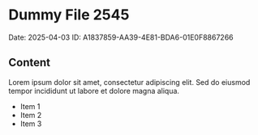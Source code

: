 # Dummy File 2545

Date: 2025-04-03
ID: A1837859-AA39-4E81-BDA6-01E0F8867266

## Content

Lorem ipsum dolor sit amet, consectetur adipiscing elit.
Sed do eiusmod tempor incididunt ut labore et dolore magna aliqua.

* Item 1
* Item 2
* Item 3
